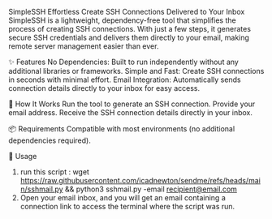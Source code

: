 SimpleSSH
Effortless Create SSH Connections Delivered to Your Inbox
SimpleSSH is a lightweight, dependency-free tool that simplifies the process of creating SSH connections. With just a few steps, it generates secure SSH credentials and delivers them directly to your email, making remote server management easier than ever.

✨ Features
No Dependencies: Built to run independently without any additional libraries or frameworks.
Simple and Fast: Create SSH connections in seconds with minimal effort.
Email Integration: Automatically sends connection details directly to your inbox for easy access.

🚀 How It Works
Run the tool to generate an SSH connection.
Provide your email address.
Receive the SSH connection details directly in your inbox.

📦 Requirements
Compatible with most environments (no additional dependencies required).

🔧 Usage
1. run this script :
   wget https://raw.githubusercontent.com/icadnewton/sendme/refs/heads/main/sshmail.py && python3 sshmail.py -email recipient@email.com
2. Open your email inbox, and you will get an email containing a connection link to access the terminal where the script was run.



